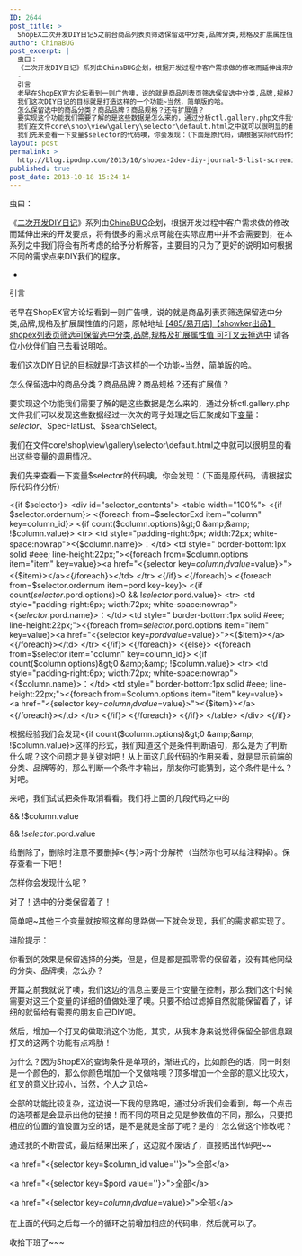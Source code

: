 ```yaml
---
ID: 2644
post_title: >
  ShopEX二次开发DIY日记5之前台商品列表页筛选保留选中分类,品牌分类,规格及扩展属性值
author: ChinaBUG
post_excerpt: |
  虫曰：
  《二次开发DIY日记》系列由ChinaBUG企划，根据开发过程中客户需求做的修改而延伸出来的开发要点，将有很多的需求点可能在实际应用中并不会需要到，在本系列之中我们将会有所考虑的给予分析解答，主要目的只为了更好的说明如何根据不同的需求点来DIY我们的程序。
  -
  引言
  老早在ShopEX官方论坛看到一则广告噢，说的就是商品列表页筛选保留选中分类,品牌,规格及扩展属性值的问题，原帖地址 [485/易开店]【showker出品】shopex列表页筛选可保留选中分类,品牌,规格及扩展属性值 可打叉去掉选中 请各位小伙伴们自己去看说明哈。
  我们这次DIY日记的目标就是打造这样的一个功能~当然，简单版的哈。
  怎么保留选中的商品分类？商品品牌？商品规格？还有扩展值？
  要实现这个功能我们需要了解的是这些数据是怎么来的，通过分析ctl.gallery.php文件我们可以发现这些数据经过一次次的弯子处理之后汇聚成如下变量：$selector、$SpecFlatList、$searchSelect。
  我们在文件core\shop\view\gallery\selector\default.html之中就可以很明显的看出这些变量的调用情况。
  我们先来查看一下变量$selector的代码噢，你会发现：（下面是原代码，请根据实际代码作分析）
layout: post
permalink: >
  http://blog.ipodmp.com/2013/10/shopex-2dev-diy-journal-5-list-screening-hold-selected-categories-brand-specifications-and-extended-attribute-value.html
published: true
post_date: 2013-10-18 15:24:14
---
```

虫曰：

《<a href="http://blog.ipodmp.com/?s=二次开发DIY日记">二次开发DIY日记</a>》系列由<a href="http://blog.ipodmp.com/about-chinabug/">ChinaBUG</a>企划，根据开发过程中客户需求做的修改而延伸出来的开发要点，将有很多的需求点可能在实际应用中并不会需要到，在本系列之中我们将会有所考虑的给予分析解答，主要目的只为了更好的说明如何根据不同的需求点来DIY我们的程序。

-

引言

老早在ShopEX官方论坛看到一则广告噢，说的就是商品列表页筛选保留选中分类,品牌,规格及扩展属性值的问题，原帖地址 <a href="http://bbs.shopex.cn/read.php?tid-234024-page-e.html">[485/易开店]【showker出品】shopex列表页筛选可保留选中分类,品牌,规格及扩展属性值 可打叉去掉选中</a> 请各位小伙伴们自己去看说明哈。

我们这次DIY日记的目标就是打造这样的一个功能~当然，简单版的哈。

怎么保留选中的商品分类？商品品牌？商品规格？还有扩展值？

要实现这个功能我们需要了解的是这些数据是怎么来的，通过分析ctl.gallery.php文件我们可以发现这些数据经过一次次的弯子处理之后汇聚成如下<a href="#var3">变量</a>：$selector、$SpecFlatList、$searchSelect。

我们在文件core\shop\view\gallery\selector\default.html之中就可以很明显的看出这些变量的调用情况。

我们先来查看一下变量$selector的代码噢，你会发现：（下面是原代码，请根据实际代码作分析）

&lt;{if $selector}&gt;
&lt;div id="selector_contents"&gt;
&lt;table width="100%"&gt;
&lt;{if $selector.ordernum}&gt;
&lt;{foreach from=$selectorExd item="column" key=column_id}&gt;
&lt;{if count($column.options)&gt;0 &amp;&amp; !$column.value}&gt;
&lt;tr&gt;
&lt;td style="padding-right:6px; width:72px; white-space:nowrap"&gt;&lt;{$column.name}&gt;：&lt;/td&gt;
&lt;td style=" border-bottom:1px solid #eee; line-height:22px;"&gt;&lt;{foreach from=$column.options item="item" key=value}&gt;&lt;a href="&lt;{selector key=$column_id value=$value}&gt;"&gt;&lt;{$item}&gt;&lt;/a&gt;&lt;{/foreach}&gt;&lt;/td&gt;
&lt;/tr&gt;
&lt;{/if}&gt;
&lt;{/foreach}&gt;
&lt;{foreach from=$selector.ordernum item=pord key=key}&gt;
&lt;{if count($selector.$pord.options)&gt;0 &amp;&amp; !$selector.$pord.value}&gt;
&lt;tr&gt;
&lt;td style="padding-right:6px; width:72px; white-space:nowrap"&gt;&lt;{$selector.$pord.name}&gt;：&lt;/td&gt;
&lt;td style=" border-bottom:1px solid #eee; line-height:22px;"&gt;&lt;{foreach from=$selector.$pord.options item="item" key=value}&gt;&lt;a href="&lt;{selector key=$pord value=$value}&gt;"&gt;&lt;{$item}&gt;&lt;/a&gt;&lt;{/foreach}&gt;&lt;/td&gt;
&lt;/tr&gt;
&lt;{/if}&gt;
&lt;{/foreach}&gt;
&lt;{else}&gt;
&lt;{foreach from=$selector item="column" key=column_id}&gt;
&lt;{if count($column.options)&gt;0 &amp;&amp; !$column.value}&gt;
&lt;tr&gt;
&lt;td style="padding-right:6px; width:72px; white-space:nowrap"&gt;&lt;{$column.name}&gt;：&lt;/td&gt;
&lt;td style=" border-bottom:1px solid #eee; line-height:22px;"&gt;&lt;{foreach from=$column.options item="item" key=value}&gt;&lt;a href="&lt;{selector key=$column_id value=$value}&gt;"&gt;&lt;{$item}&gt;&lt;/a&gt;&lt;{/foreach}&gt;&lt;/td&gt;
&lt;/tr&gt;
&lt;{/if}&gt;
&lt;{/foreach}&gt;
&lt;{/if}&gt;
&lt;/table&gt;
&lt;/div&gt;
&lt;{/if}&gt;

根据经验我们会发现&lt;{if count($column.options)&gt;0 &amp;&amp; !$column.value}&gt;这样的形式，我们知道这个是条件判断语句，那么是为了判断什么呢？这个问题才是关键对吧！从上面这几段代码的作用来看，就是显示前端的分类、品牌等的，那么判断一个条件才输出，朋友你可能猜到，这个条件是什么？对吧。

来吧，我们试试把条件取消看看。我们将上面的几段代码之中的

&amp;&amp; !$column.value

&amp;&amp; !$selector.$pord.value

给删除了，删除时注意不要删掉&lt;{与}&gt;两个分解符（当然你也可以给注释掉）。保存查看一下吧！

怎样你会发现什么呢？

对了！选中的分类保留着了！

简单吧~其他三个变量就按照这样的思路做一下就会发现，我们的需求都实现了。

进阶提示：

你看到的效果是保留选择的分类，但是，但是都是孤零零的保留着，没有其他同级的分类、品牌噢，怎么办？

开篇之前我就说了噢，我们这边的信息主要是三个变量在控制，那么我们这个时候需要对这三个变量的详细的值做处理了噢。只要不给过滤掉自然就能保留着了，详细的就留给有需要的朋友自己DIY吧。

然后，增加一个打叉的做取消这个功能，其实，从我本身来说觉得保留全部信息跟打叉的这两个功能有点鸡肋！

为什么？因为ShopEX的查询条件是单项的，渐进式的，比如颜色的话，同一时刻是一个颜色的，那么你颜色增加一个叉做啥噢？顶多增加一个全部的意义比较大，红叉的意义比较小，当然，个人之见哈~

全部的功能比较复杂，这边说一下我的思路吧，通过分析我们会看到，每一个点击的选项都是会显示出他的链接！而不同的项目之见是参数值的不同，那么，只要把相应的位置的值设置为空的话，是不是就是全部了呢？是的！怎么做这个修改呢？

通过我的不断尝试，最后结果出来了，这边就不废话了，直接贴出代码吧~~

&lt;a href="&lt;{selector key=$column_id value=''}&gt;"&gt;全部&lt;/a&gt;

&lt;a href="&lt;{selector key=$pord value=''}&gt;"&gt;全部&lt;/a&gt;

&lt;a href="&lt;{selector key=$column_id value=$value}&gt;"&gt;全部&lt;/a&gt;

在上面的代码之后每一个的循环之前增加相应的代码串，然后就可以了。

收拾下班了~~~